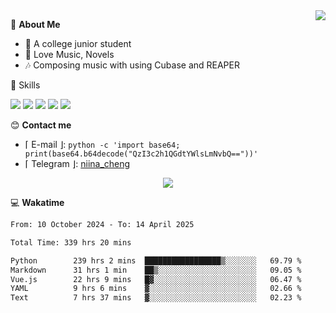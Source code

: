 <a href="#">
    <img align="right" src="https://github-readme-stats-tau-lilac-25.vercel.app/api?username=irorange27&count_private=true&show_icons=true&theme=transparent" />
</a>

💭 **About Me**

- 🏫 A college junior student
- 🍕 Love Music, Novels
- 🎶 Composing music with using Cubase and REAPER


🚀 Skills

![](https://img.shields.io/badge/-python-3e74a2?style=for-the-badge&logo=Python&logoColor=fff
)
![](https://img.shields.io/badge/-javascript-f0db4f?style=for-the-badge&logo=JavaScript&logoColor=fff
)
![](https://img.shields.io/badge/-vue3-41b883?style=for-the-badge&logo=Vue.js&logoColor=fff
)
![](https://img.shields.io/badge/-docker-2496ed?style=for-the-badge&logo=Docker&logoColor=fff
)
![](https://img.shields.io/badge/-linux-000000?style=for-the-badge&logo=Linux&logoColor=fff&color=000
)

😊 **Contact me**

- ⌈ E-mail ⌋: `python -c 'import base64; print(base64.b64decode("QzI3c2h1QGdtYWlsLmNvbQ=="))'`
- ⌈ Telegram ⌋: [niina_cheng](https://t.me/niina_cheng)

</p>
    <p align="center">
    <img src="https://profile-counter.glitch.me/{irorange27}/count.svg" />
</p>

💻 **Wakatime**

<!--START_SECTION:waka-->

```txt
From: 10 October 2024 - To: 14 April 2025

Total Time: 339 hrs 20 mins

Python        239 hrs 2 mins  █████████████████▒░░░░░░░   69.79 %
Markdown      31 hrs 1 min    ██▒░░░░░░░░░░░░░░░░░░░░░░   09.05 %
Vue.js        22 hrs 9 mins   █▓░░░░░░░░░░░░░░░░░░░░░░░   06.47 %
YAML          9 hrs 6 mins    ▓░░░░░░░░░░░░░░░░░░░░░░░░   02.66 %
Text          7 hrs 37 mins   ▓░░░░░░░░░░░░░░░░░░░░░░░░   02.23 %
```

<!--END_SECTION:waka-->
